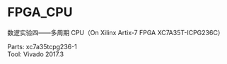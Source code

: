 # FPGA_CPU

数逻实验四——多周期 CPU（On Xilinx Artix-7 FPGA XC7A35T-ICPG236C）  

Parts: xc7a35tcpg236-1  
Tool: Vivado 2017.3  
